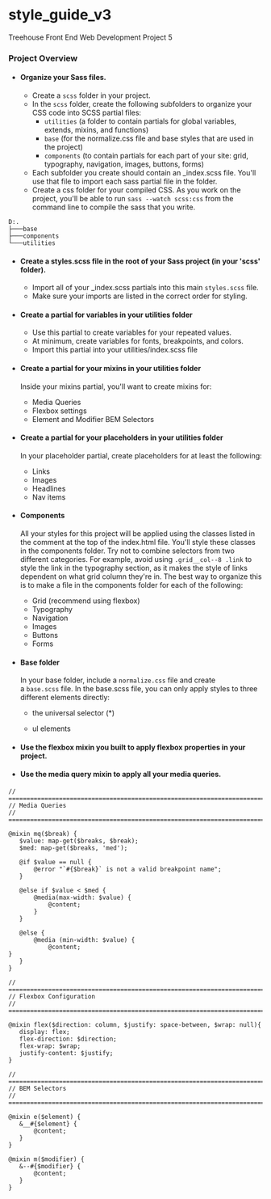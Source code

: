 # style_guide_v3
Treehouse Front End Web Development Project 5

### Project Overview

-   #### Organize your Sass files.

    -   Create a `scss` folder in your project.
    -   In the `scss` folder, create the following subfolders to organize your CSS code into SCSS partial files:
        -   `utilities` (a folder to contain partials for global variables, extends, mixins, and functions)
        -   `base` (for the normalize.css file and base styles that are used in the project)
        -   `components` (to contain partials for each part of your site: grid, typography, navigation, images, buttons, forms)
    -   Each subfolder you create should contain an _index.scss file. You'll use that file to import each sass partial file in the folder.
    -   Create a css folder for your compiled CSS. As you work on the project, you'll be able to run `sass --watch scss:css` from the command line to compile the sass that you write.
    
````
D:.
├───base
├───components
└───utilities
````

-   #### Create a styles.scss file in the root of your Sass project (in your 'scss' folder).

    -   Import all of your _index.scss partials into this main `styles.scss` file.
    -   Make sure your imports are listed in the correct order for styling.

-   #### Create a partial for variables in your utilities folder

    -   Use this partial to create variables for your repeated values.
    -   At minimum, create variables for fonts, breakpoints, and colors.
    -   Import this partial into your utilities/index.scss file

-   #### Create a partial for your mixins in your utilities folder

    Inside your mixins partial, you'll want to create mixins for:

    -   Media Queries
    -   Flexbox settings
    -   Element and Modifier BEM Selectors

-   #### Create a partial for your placeholders in your utilities folder

    In your placeholder partial, create placeholders for at least the following:

    -   Links
    -   Images
    -   Headlines
    -   Nav items

-   #### Components

    All your styles for this project will be applied using the classes listed in the comment at the top of the index.html file. You'll style these classes in the components folder. Try not to combine selectors from two different categories. For example, avoid using `.grid__col--8 .link` to style the link in the typography section, as it makes the style of links dependent on what grid column they're in. The best way to organize this is to make a file in the components folder for each of the following:

    -   Grid (recommend using flexbox)
    -   Typography
    -   Navigation
    -   Images
    -   Buttons
    -   Forms

-   #### Base folder

    In your base folder, include a `normalize.css` file and create a `base.scss` file. In the base.scss file, you can only apply styles to three different elements directly:

    -   the universal selector (*)

    -   ul elements
    
 -   #### Use the flexbox mixin you built to apply flexbox properties in your project.
 
 -   #### Use the media query mixin to apply all your media queries.
 
 ````
 // ==========================================================================
// Media Queries
// ==========================================================================

@mixin mq($break) {
    $value: map-get($breaks, $break);
    $med: map-get($breaks, 'med');
    
    @if $value == null {
        @error "`#{$break}` is not a valid breakpoint name";
    }

    @else if $value < $med {
        @media(max-width: $value) {
            @content;
        }
    }

    @else {
        @media (min-width: $value) {
            @content;
}
    }
}

// ==========================================================================
// Flexbox Configuration
// ==========================================================================

@mixin flex($direction: column, $justify: space-between, $wrap: null){
    display: flex;
    flex-direction: $direction;
    flex-wrap: $wrap;
    justify-content: $justify;
}

// ==========================================================================
// BEM Selectors
// ==========================================================================

@mixin e($element) {
    &__#{$element} {
        @content;
    }
}

@mixin m($modifier) {
    &--#{$modifier} {
        @content;
    }
}
 ````
